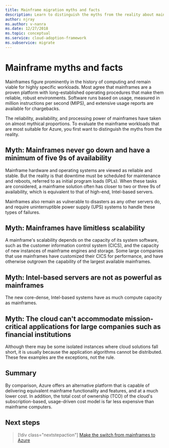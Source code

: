 ```yaml
---
title: Mainframe migration myths and facts
description: Learn to distinguish the myths from the reality about mainframes, and evaluate the mainframe workloads that are most suitable for Azure.
author: njray
ms.author: v-nanra
ms.date: 12/27/2018
ms.topic: conceptual
ms.service: cloud-adoption-framework
ms.subservice: migrate
---
```


<!-- cSpell:ignore njray nanra chargebacks IPLs -->

# Mainframe myths and facts

Mainframes figure prominently in the history of computing and remain viable for highly specific workloads. Most agree that mainframes are a proven platform with long-established operating procedures that make them reliable, robust environments. Software runs based on usage, measured in million instructions per second (MIPS), and extensive usage reports are available for chargebacks.

The reliability, availability, and processing power of mainframes have taken on almost mythical proportions. To evaluate the mainframe workloads that are most suitable for Azure, you first want to distinguish the myths from the reality.

## Myth: Mainframes never go down and have a minimum of five 9s of availability

Mainframe hardware and operating systems are viewed as reliable and stable. But the reality is that downtime must be scheduled for maintenance and reboots, referred to as initial program loads (IPLs). When these tasks are considered, a mainframe solution often has closer to two or three 9s of availability, which is equivalent to that of high-end, Intel-based servers.

Mainframes also remain as vulnerable to disasters as any other servers do, and require uninterruptible power supply (UPS) systems to handle these types of failures.

## Myth: Mainframes have limitless scalability

A mainframe's scalability depends on the capacity of its system software, such as the customer information control system (CICS), and the capacity of new instances of mainframe engines and storage. Some large companies that use mainframes have customized their CICS for performance, and have otherwise outgrown the capability of the largest available mainframes.

## Myth: Intel-based servers are not as powerful as mainframes

The new core-dense, Intel-based systems have as much compute capacity as mainframes.

## Myth: The cloud can't accommodate mission-critical applications for large companies such as financial institutions

Although there may be some isolated instances where cloud solutions fall short, it is usually because the application algorithms cannot be distributed. These few examples are the exceptions, not the rule.

## Summary

By comparison, Azure offers an alternative platform that is capable of delivering equivalent mainframe functionality and features, and at a much lower cost. In addition, the total cost of ownership (TCO) of the cloud's subscription-based, usage-driven cost model is far less expensive than mainframe computers.

## Next steps

> [!div class="nextstepaction"]
> [Make the switch from mainframes to Azure](./migration-strategies.md)
